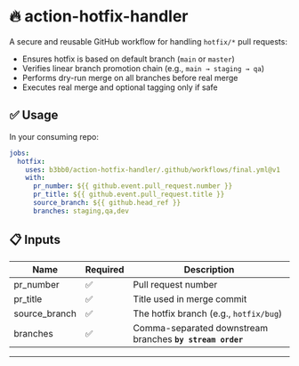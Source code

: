 # 🔥 action-hotfix-handler

A secure and reusable GitHub workflow for handling `hotfix/*` pull requests:

- Ensures hotfix is based on default branch (`main` or `master`)
- Verifies linear branch promotion chain (e.g., `main → staging → qa`)
- Performs dry-run merge on all branches before real merge
- Executes real merge and optional tagging only if safe

## ✅ Usage

In your consuming repo:

```yaml
jobs:
  hotfix:
    uses: b3bb0/action-hotfix-handler/.github/workflows/final.yml@v1
    with:
      pr_number: ${{ github.event.pull_request.number }}
      pr_title: ${{ github.event.pull_request.title }}
      source_branch: ${{ github.head_ref }}
      branches: staging,qa,dev
```

## 📋 Inputs

| Name           | Required | Description                                 |
|----------------|----------|---------------------------------------------|
| pr_number      | ✅        | Pull request number                         |
| pr_title       | ✅        | Title used in merge commit                  |
| source_branch  | ✅        | The hotfix branch (e.g., `hotfix/bug`)      |
| branches       | ✅        | Comma-separated downstream branches    **`by stream order`** |

---
